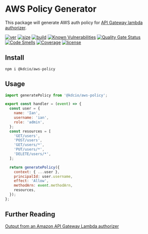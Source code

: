 # AWS Policy Generator

This package will generate AWS auth policy for [API Gateway lambda authorizer](https://docs.aws.amazon.com/apigateway/latest/developerguide/apigateway-use-lambda-authorizer.html).

[![ver](https://img.shields.io/npm/v/@kdcio/aws-policy)](https://www.npmjs.com/package/@kdcio/aws-policy) [![size](https://badgen.net/bundlephobia/minzip/@kdcio/aws-policy)](https://bundlephobia.com/result?p=@kdcio/aws-policy) [![build](https://img.shields.io/github/workflow/status/kdcio/aws-policy/build)](https://github.com/kdcio/aws-policy/actions?query=workflow%3Abuild) [![Known Vulnerabilities](https://snyk.io/test/github/kdcio/aws-policy/badge.svg?targetFile=package.json)](https://snyk.io/test/github/kdcio/aws-policy?targetFile=package.json) [![Quality Gate Status](https://sonarcloud.io/api/project_badges/measure?project=kdcio_aws-policy&metric=alert_status)](https://sonarcloud.io/dashboard?id=kdcio_aws-policy) [![Code Smells](https://sonarcloud.io/api/project_badges/measure?project=kdcio_aws-policy&metric=code_smells)](https://sonarcloud.io/dashboard?id=kdcio_aws-policy) [![Coverage](https://sonarcloud.io/api/project_badges/measure?project=kdcio_aws-policy&metric=coverage)](https://sonarcloud.io/dashboard?id=kdcio_aws-policy) [![license](https://img.shields.io/github/license/kdcio/aws-policy)](https://github.com/kdcio/aws-policy/blob/master/LICENSE)

## Install

```terminal
npm i @kdcio/aws-policy
```

## Usage

```javascript
import generatePolicy from '@kdcio/aws-policy';

export const handler = (event) => {
  const user = {
    name: 'Ian',
    username: 'ian',
    role: 'admin',
  };
  const resources = [
    'GET/users',
    'POST/users',
    'GET/users/*',
    'PUT/users/*',
    'DELETE/users/*',
  ];

  return generatePolicy({
    context: { ...user },
    principalId: user.username,
    effect: 'Allow',
    methodArn: event.methodArn,
    resources,
  });
};
```

## Further Reading

[Output from an Amazon API Gateway Lambda authorizer](https://docs.aws.amazon.com/en_pv/apigateway/latest/developerguide/api-gateway-lambda-authorizer-output.html)